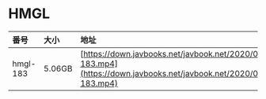 # HMGL

| 番号 | 大小 | 地址 |
| :--- | :--- | :--- |
| hmgl-183 | 5.06GB | [https://down.javbooks.net/javbook.net/2020/06/22/hmgl-183.mp4](https://down.javbooks.net/javbook.net/2020/06/22/hmgl-183.mp4) |

